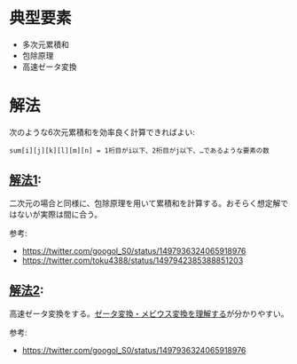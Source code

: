 # 典型要素

* 多次元累積和
* 包除原理
* 高速ゼータ変換

# 解法

次のような6次元累積和を効率良く計算できればよい:

`sum[i][j][k][l][m][n] = 1桁目がi以下、2桁目がj以下、…であるような要素の数`

## [解法1](main.cc):

二次元の場合と同様に、包除原理を用いて累積和を計算する。おそらく想定解ではないが実際は間に合う。

参考:
* <https://twitter.com/googol_S0/status/1497936324065918976>
* <https://twitter.com/toku4388/status/1497942385388851203>

## [解法2](main_zeta.cc):

高速ゼータ変換をする。[ゼータ変換・メビウス変換を理解する](https://qiita.com/convexineq/items/afc84dfb9ee4ec4a67d5)が分かりやすい。

参考:
* <https://twitter.com/googol_S0/status/1497936324065918976>
